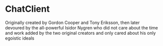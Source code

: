 ChatClient
===========
Originally created by Gordon Cooper and Tony Eriksson, then later devoured by the all-powerful Isidor Nygren who did not care about the time and work added by the two original creators and only cared about his only egoistic ideals
